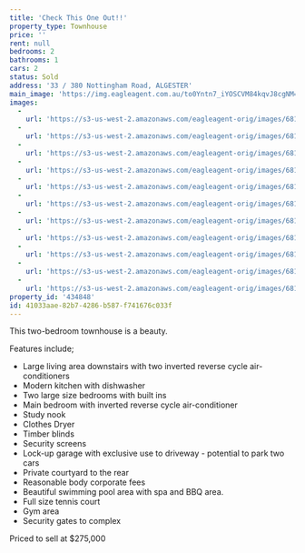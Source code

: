 ```yaml
---
title: 'Check This One Out!!'
property_type: Townhouse
price: ''
rent: null
bedrooms: 2
bathrooms: 1
cars: 2
status: Sold
address: '33 / 380 Nottingham Road, ALGESTER'
main_image: 'https://img.eagleagent.com.au/to0Yntn7_iYOSCVM84kqvJ8cgNM=/1280x854/smart/https://s3-us-west-2.amazonaws.com/eagleagent-orig/images/6818302/104260717-image-M.jpg'
images:
  -
    url: 'https://s3-us-west-2.amazonaws.com/eagleagent-orig/images/6818312/104260717-image-J.jpg'
  -
    url: 'https://s3-us-west-2.amazonaws.com/eagleagent-orig/images/6818311/104260717-image-I.jpg'
  -
    url: 'https://s3-us-west-2.amazonaws.com/eagleagent-orig/images/6818310/104260717-image-H.jpg'
  -
    url: 'https://s3-us-west-2.amazonaws.com/eagleagent-orig/images/6818309/104260717-image-G.jpg'
  -
    url: 'https://s3-us-west-2.amazonaws.com/eagleagent-orig/images/6818308/104260717-image-F.jpg'
  -
    url: 'https://s3-us-west-2.amazonaws.com/eagleagent-orig/images/6818307/104260717-image-E.jpg'
  -
    url: 'https://s3-us-west-2.amazonaws.com/eagleagent-orig/images/6818306/104260717-image-D.jpg'
  -
    url: 'https://s3-us-west-2.amazonaws.com/eagleagent-orig/images/6818305/104260717-image-C.jpg'
  -
    url: 'https://s3-us-west-2.amazonaws.com/eagleagent-orig/images/6818304/104260717-image-B.jpg'
  -
    url: 'https://s3-us-west-2.amazonaws.com/eagleagent-orig/images/6818303/104260717-image-A.jpg'
  -
    url: 'https://s3-us-west-2.amazonaws.com/eagleagent-orig/images/6818302/104260717-image-M.jpg'
property_id: '434848'
id: 41033aae-82b7-4286-b587-f741676c033f
---
```

This two-bedroom townhouse is a beauty.

Features include;
 -  Large living area downstairs with two inverted reverse cycle air-conditioners
 -  Modern kitchen with dishwasher
 -  Two large size bedrooms with built ins
 -  Main bedroom with inverted reverse cycle air-conditioner
 -  Study nook
 -  Clothes Dryer
 -  Timber blinds
 -  Security screens
 -  Lock-up garage with exclusive use to driveway - potential to park two cars
 -  Private courtyard to the rear
 -  Reasonable body corporate fees
 -  Beautiful swimming pool area with spa and BBQ area.
 -  Full size tennis court
 -  Gym area
 -  Security gates to complex

Priced to sell at $275,000